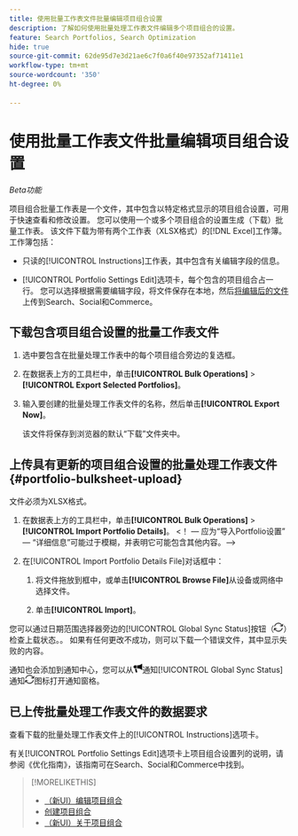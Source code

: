 ```yaml
---
title: 使用批量工作表文件批量编辑项目组合设置
description: 了解如何使用批量处理工作表文件编辑多个项目组合的设置。
feature: Search Portfolios, Search Optimization
hide: true
source-git-commit: 62de95d7e3d21ae6c7f0a6f40e97352af71411e1
workflow-type: tm+mt
source-wordcount: '350'
ht-degree: 0%

---
```


# 使用批量工作表文件批量编辑项目组合设置

*Beta功能*

项目组合批量工作表是一个文件，其中包含以特定格式显示的项目组合设置，可用于快速查看和修改设置。 您可以使用一个或多个项目组合的设置生成（下载）批量工作表。 该文件下载为带有两个工作表（XLSX格式）的[!DNL Excel]工作簿。 工作簿包括：

* 只读的[!UICONTROL Instructions]工作表，其中包含有关编辑字段的信息。

* [!UICONTROL Portfolio Settings Edit]选项卡，每个包含的项目组合占一行。 您可以选择根据需要编辑字段，将文件保存在本地，然后[将编辑后的文件](#portfolio-bulksheet-upload)上传到Search、Social和Commerce。

## 下载包含项目组合设置的批量工作表文件

1. 选中要包含在批量处理工作表中的每个项目组合旁边的复选框。

1. 在数据表上方的工具栏中，单击&#x200B;**[!UICONTROL Bulk Operations]** > **[!UICONTROL Export Selected Portfolios]**。

1. 输入要创建的批量处理工作表文件的名称，然后单击&#x200B;**[!UICONTROL Export Now]**。

   该文件将保存到浏览器的默认“下载”文件夹中。

## 上传具有更新的项目组合设置的批量处理工作表文件 {#portfolio-bulksheet-upload}

文件必须为XLSX格式。

1. 在数据表上方的工具栏中，单击&#x200B;**[!UICONTROL Bulk Operations]** > **[!UICONTROL Import Portfolio Details]**。 &lt;！ — 应为“导入Portfolio设置” — “详细信息”可能过于模糊，并表明它可能包含其他内容。—>

1. 在[!UICONTROL Import Portfolio Details File]对话框中：<!-- reword if we change the name of the operation -->

   1. 将文件拖放到框中，或单击&#x200B;**[!UICONTROL Browse File]**<!-- "Browse for file" or just "Browse"??? -->从设备或网络中选择文件。

   1. 单击&#x200B;**[!UICONTROL Import]**。

您可以通过日期范围选择器旁边的[!UICONTROL Global Sync Status]按钮（![全局同步状态](/help/search-social-commerce/assets/global-sync-status.png "全局同步状态")）检查上载状态。<!-- icon similar to Refresh -->。 如果有任何更改不成功，则可以下载一个错误文件，其中显示失败的内容。

通知也会添加到通知中心，您可以从![按钮(](/help/search-social-commerce/assets/notifications-new.png ")旁边的")通知[!UICONTROL Global Sync Status]通知![全局同步状态](/help/search-social-commerce/assets/global-sync-status.png "全局同步状态")图标打开通知窗格。

## 已上传批量处理工作表文件的数据要求

查看下载的批量处理工作表文件上的[!UICONTROL Instructions]选项卡。

有关[!UICONTROL Portfolio Settings Edit]选项卡上项目组合设置列的说明，请参阅《优化指南》，该指南可在Search、Social和Commerce中找到。

<!--
## Data fields on the [!UICONTROL Portfolio Settings Edit] tab

| Field | Required to import data? | Description |
| ----- | ------------------------ | ----------- |
| Portfolio ID |  |  |
| Portfolio Name |  |  |
| Status |  |  |
| Spend Strategy |  |  |
| Target |  |  |
| Hybrid |  |  |
| Auto adjust campaign budgets |  |  |
| Spend Multiple |  |  |
| Minimum Campaign Budget |  |  |
| Objective |  |  |
| Cost Half-Life |  |  |
| Revenue Half-Life |  |  |
| Min. Target CPA |  |  |
| Max. Target CPA |  |  |
| Min. Target ROAS |  |  |
| Max. Target ROAS |  |  |

-->

>[!MORELIKETHIS]
>
>* [（新UI）编辑项目组合](portfolio-edit.md)
>* [创建项目组合](portfolio-create.md)
>* [（新UI）关于项目组合](portfolio-about.md)
